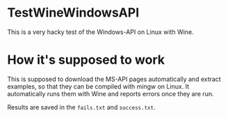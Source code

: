 # TestWineWindowsAPI
This is a very hacky test of the Windows-API on Linux with Wine.

# How it's supposed to work
This is supposed to download the MS-API pages automatically and extract examples, so that they can
be compiled with mingw on Linux. It automatically runs them with Wine and reports errors once they
are run.

Results are saved in the `fails.txt` and `success.txt`.
